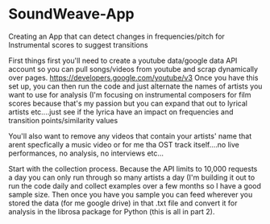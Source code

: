 # SoundWeave-App
Creating an App that can detect changes in frequencies/pitch for Instrumental scores to suggest transitions

First things first you'll need to create a youtube data/google data API account so you can pull songs/videos from youtube and scrap dynamically over pages. 
https://developers.google.com/youtube/v3
Once you have this set up, you can then run the code and just alternate the names of artists you want to use for analysis (I'm focusing on instrumental composers for film scores because that's my passion
but you can expand that out to lyrical artists etc....just see if the lyrica have an impact on frequencies and transition points/similarity values

You'll also want to remove any videos that contain your artists' name that arent specfically a music video or for me tha OST track itself....no live performances, no analysis, no interviews etc...

Start with the collection process. Because the API limits to 10,000 requests a day you can only run through so many artists a day (I'm building it out to run the code daily and collect examples over a few months
so I have a good sample size. Then once you have you sample you can feed wherever you stored the data (for me google drive) in that .txt file and convert it for analysis in the librosa package for Python (this is all in part 2).
